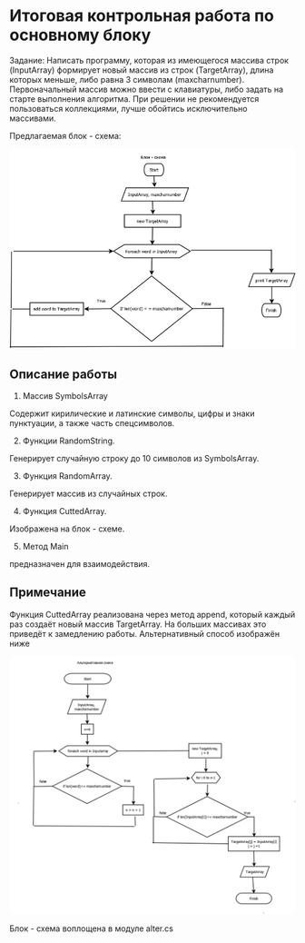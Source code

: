 # Итоговая контрольная работа по основному блоку #

Задание: Написать программу, которая из имеющегося массива строк (InputArray) формирует новый массив из строк (TargetArray), длина которых меньше, либо равна 3 символам (maxcharnumber). Первоначальный массив можно ввести с клавиатуры, либо задать на старте выполнения алгоритма. При решении не рекомендуется пользоваться коллекциями, лучше обойтись исключительно массивами.

Предлагаемая блок - схема:

![img](Диаграмма1.png)
## Описание работы ##

1. Массив SymbolsArray

Содержит кирилические и латинские символы, цифры и знаки пунктуации, а также часть спецсимволов.

2. Функции RandomString.

Генерирует случайную строку до 10 символов из SymbolsArray.

3. Функция RandomArray.

Генерирует массив из случайных строк.

4. Функция CuttedArray.

Изображена на блок - схеме.

5. Метод Main

предназначен для взаимодействия.

## Примечание ##

Функция CuttedArray реализована через метод append, который каждый раз создаёт новый массив TargetArray. На больших массивах это приведёт к замедлению работы.
Альтернативный способ изображён ниже

![img](alter.png)

Блок - схема воплощена в модуле alter.cs
